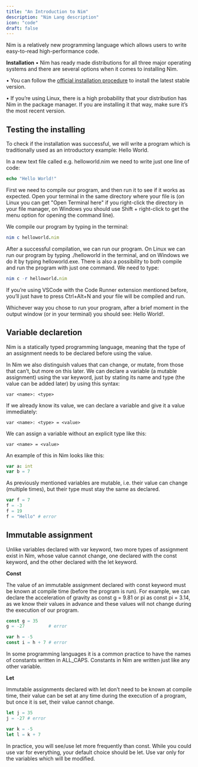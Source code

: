 ```yaml
---
title: "An Introduction to Nim"
description: "Nim Lang description"
icon: "code"
draft: false
---
```


Nim is a relatively new programming language which allows users to write easy-to-read high-performance code.

**Installation**
• Nim has ready made distributions for all three major operating systems and there are several options when it comes to installing Nim.

• You can follow the [official installation procedure](https://nim-lang.org/index/html) to install the latest stable version.

• If you’re using Linux, there is a high probability that your distribution has Nim in the package manager. If you are installing it that way, make sure it’s the most recent version.

## Testing the installing
To check if the installation was successful, we will write a program which is traditionally used as an introductory example: Hello World.

In a new text file called e.g. helloworld.nim we need to write just one line of code:

```nim
echo "Hello World!"
```
First we need to compile our program, and then run it to see if it works as expected.
Open your terminal in the same directory where your file is (on Linux you can get "Open Terminal here" if you right-click the directory in your file manager, on Windows you should use Shift + right-click to get the menu option for opening the command line).

We compile our program by typing in the terminal:
```nim
nim c helloworld.nim
```

After a successful compilation, we can run our program. On Linux we can run our program by typing ./helloworld in the terminal, and on Windows we do it by typing helloworld.exe.
There is also a possibility to both compile and run the program with just one command. We need to type:
```nim
nim c -r helloworld.nim
```
If you’re using VSCode with the Code Runner extension mentioned before, you’ll just have to press Ctrl+Alt+N and your file will be compiled and run.

Whichever way you chose to run your program, after a brief moment in the output window (or in your terminal) you should see:
Hello World!.

## Variable declaretion
Nim is a statically typed programming language, meaning that the type of an assignment needs to be declared before using the value.

In Nim we also distinguish values that can change, or mutate, from those that can’t, but more on this later. We can declare a variable (a mutable assignment) using the var keyword, just by stating its name and type (the value can be added later) by using this syntax:

`var <name>: <type>`

If we already know its value, we can declare a variable and give it a value immediately:

`var <name>: <type> = <value>`

We can assign a variable without an explicit type like this:

`var <name> = <value>`

An example of this in Nim looks like this:
```nim
var a: int
var b = 7
```
As previously mentioned variables are mutable, i.e. their value can change (multiple times), but their type must stay the same as declared.

```nim
var f = 7           
f = -3              
f = 19
f = "Hello" # error
```

## Immutable assignment
Unlike variables declared with var keyword, two more types of assignment exist in Nim, whose value cannot change, one declared with the const keyword, and the other declared with the let keyword.

**Const**

The value of an immutable assignment declared with const keyword must be known at compile time (before the program is run).
For example, we can declare the acceleration of gravity as const g = 9.81 or pi as const pi = 3.14, as we know their values in advance and these values will not change during the execution of our program.
```nim
const g = 35
g = -27         # error 

var h = -5
const i = h + 7 # error
```

In some programming languages it is a common practice to have the names of constants written in ALL_CAPS. Constants in Nim are written just like any other variable.

**Let**

Immutable assignments declared with let don’t need to be known at compile time, their value can be set at any time during the execution of a program, but once it is set, their value cannot change.

```nim
let j = 35
j = -27 # error 

var k = -5
let l = k + 7  
```


In practice, you will see/use let more frequently than const.
While you could use var for everything, your default choice should be let. Use var only for the variables which will be modified.

